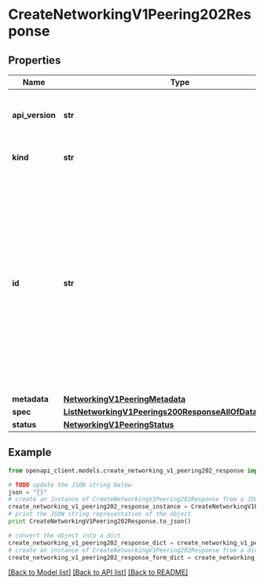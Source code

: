 # CreateNetworkingV1Peering202Response


## Properties
Name | Type | Description | Notes
------------ | ------------- | ------------- | -------------
**api_version** | **str** | APIVersion defines the schema version of this representation of a resource. | [optional] [readonly] 
**kind** | **str** | Kind defines the object this REST resource represents. | [optional] [readonly] 
**id** | **str** | ID is the \&quot;natural identifier\&quot; for an object within its scope/namespace; it is normally unique across time but not space. That is, you can assume that the ID will not be reclaimed and reused after an object is deleted (\&quot;time\&quot;); however, it may collide with IDs for other object &#x60;kinds&#x60; or objects of the same &#x60;kind&#x60; within a different scope/namespace (\&quot;space\&quot;). | [optional] [readonly] 
**metadata** | [**NetworkingV1PeeringMetadata**](NetworkingV1PeeringMetadata.md) |  | [optional] 
**spec** | [**ListNetworkingV1Peerings200ResponseAllOfDataInnerSpec**](ListNetworkingV1Peerings200ResponseAllOfDataInnerSpec.md) |  | 
**status** | [**NetworkingV1PeeringStatus**](NetworkingV1PeeringStatus.md) |  | 

## Example

```python
from openapi_client.models.create_networking_v1_peering202_response import CreateNetworkingV1Peering202Response

# TODO update the JSON string below
json = "{}"
# create an instance of CreateNetworkingV1Peering202Response from a JSON string
create_networking_v1_peering202_response_instance = CreateNetworkingV1Peering202Response.from_json(json)
# print the JSON string representation of the object
print CreateNetworkingV1Peering202Response.to_json()

# convert the object into a dict
create_networking_v1_peering202_response_dict = create_networking_v1_peering202_response_instance.to_dict()
# create an instance of CreateNetworkingV1Peering202Response from a dict
create_networking_v1_peering202_response_form_dict = create_networking_v1_peering202_response.from_dict(create_networking_v1_peering202_response_dict)
```
[[Back to Model list]](../ccloud/README.md#documentation-for-models) [[Back to API list]](../ccloud/README.md#documentation-for-api-endpoints) [[Back to README]](../ccloud/README.md)


